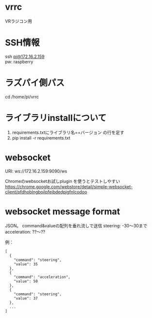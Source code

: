 # vrrc
VRラジコン用

# SSH情報
ssh pi@172.16.2.159  
pw: raspberry  

# ラズパイ側パス
cd /home/pi/vrrc  

# ライブラリinstallについて
1. requirements.txtにライブラリ名==バージョン の行を足す
2. pip install -r requirements.txt

# websocket
URI: ws://172.16.2.159:9090/ws

Chromeのwebsocketお試しplugin を使うとテストしやすい
https://chrome.google.com/webstore/detail/simple-websocket-client/pfdhoblngboilpfeibdedpjgfnlcodoo

# websocket message format
JSON。
command&valueの配列を垂れ流しで送信
steering: -30〜30まで
acceleration: ??〜??

例：
```
[
  {
    "command": "steering",
    "value": 35
  },
  {
    "command": "acceleration",
    "value": 50
  },
  {
    "command": "steering",
    "value": 37
  },
  ...
]
```
